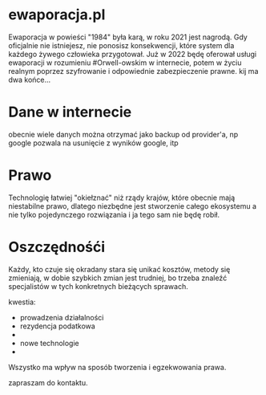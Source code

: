 # ewaporacja.pl

Ewaporacja w powieści "1984" była karą, w roku 2021 jest nagrodą.
Gdy oficjalnie nie istniejesz, nie ponosisz konsekwencji, które system dla każdego żywego człowieka przygotował.
Już w 2022 będę oferował usługi ewaporacji w rozumieniu #Orwell-owskim w internecie, potem w życiu realnym poprzez szyfrowanie i odpowiednie zabezpieczenie prawne.
kij ma dwa końce...

# Dane w internecie

obecnie wiele danych można otrzymać jako backup od provider'a, np google pozwala na usunięcie z wyników google, itp

# Prawo 
Technologię łatwiej "okiełznać" niż rządy krajów, które obecnie mają niestabilne prawo, dlatego niezbędne jest stworzenie całego ekosystemu a nie tylko pojedynczego rozwiązania i ja tego sam nie będę robił.

# Oszczędnośći
Każdy, kto czuje się okradany stara się unikać kosztów, metody się zmieniają, w dobie szybkich zmian jest trudniej, bo trzeba znaleźć specjalistów w tych konkretnych bieżących sprawach.

kwestia:
+ prowadzenia działalności
+ rezydencja podatkowa
+ 
+  nowe technologie
+  


Wszystko ma wpływ na sposób tworzenia i egzekwowania prawa.

zapraszam do kontaktu.

